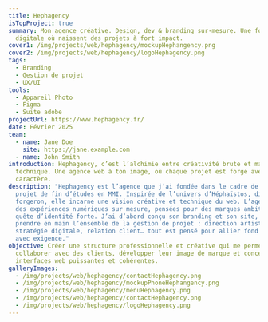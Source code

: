 ```yaml
---
title: Hephagency
isTopProject: true
summary: Mon agence créative. Design, dev & branding sur-mesure. Une forge
  digitale où naissent des projets à fort impact.
cover1: /img/projects/web/hephagency/mockupHephangency.png
cover2: /img/projects/web/hephagency/logoHephagency.png
tags:
  - Branding
  - Gestion de projet
  - UX/UI
tools:
  - Appareil Photo
  - Figma
  - Suite adobe
projectUrl: https://www.hephagency.fr/
date: Février 2025
team:
  - name: Jane Doe
    site: https://jane.example.com
  - name: John Smith
introduction: Hephagency, c’est l’alchimie entre créativité brute et maîtrise
  technique. Une agence web à ton image, où chaque projet est forgé avec
  caractère.
description: "Hephagency est l’agence que j’ai fondée dans le cadre de mon
  projet de fin d’études en MMI. Inspirée de l’univers d’Héphaïstos, dieu
  forgeron, elle incarne une vision créative et technique du web. L’agence forge
  des expériences numériques sur mesure, pensées pour des marques ambitieuses en
  quête d’identité forte. J’ai d’abord conçu son branding et son site, avant de
  prendre en main l’ensemble de la gestion de projet : direction artistique,
  stratégie digitale, relation client… tout est pensé pour allier fond et forme
  avec exigence."
objective: Créer une structure professionnelle et créative qui me permet de
  collaborer avec des clients, développer leur image de marque et concevoir des
  interfaces web puissantes et cohérentes.
galleryImages:
  - /img/projects/web/hephagency/contactHephagency.png
  - /img/projects/web/hephagency/mockupPhoneHephangency.png
  - /img/projects/web/hephagency/menuHephagency.png
  - /img/projects/web/hephagency/contactHephagency.png
  - /img/projects/web/hephagency/logoHephagency.png
---
```


##

